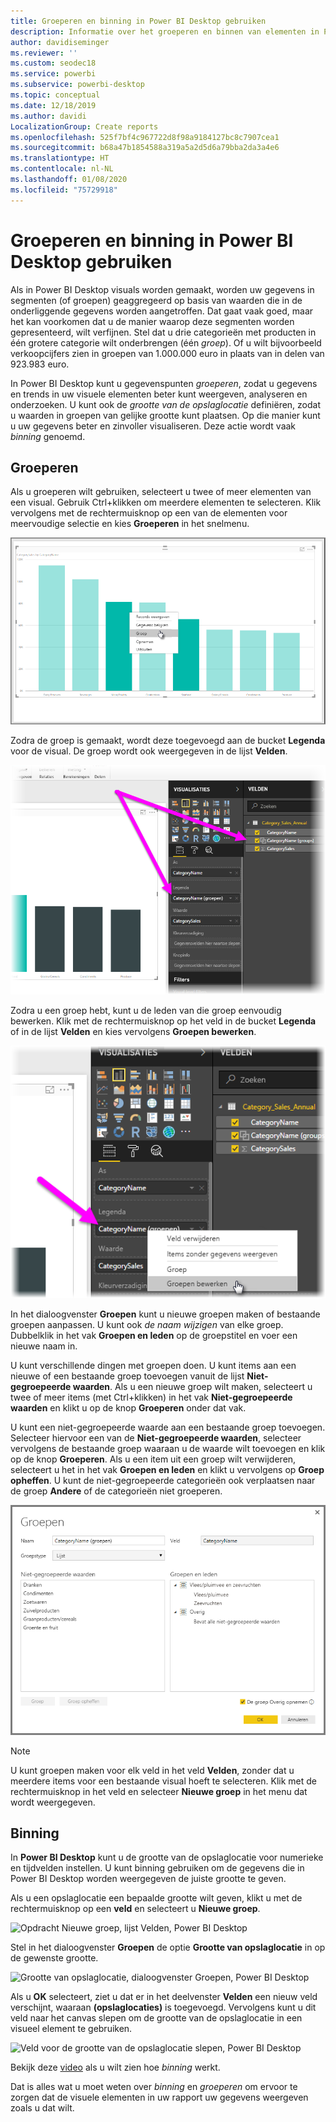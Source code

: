 ```yaml
---
title: Groeperen en binning in Power BI Desktop gebruiken
description: Informatie over het groeperen en binnen van elementen in Power BI Desktop
author: davidiseminger
ms.reviewer: ''
ms.custom: seodec18
ms.service: powerbi
ms.subservice: powerbi-desktop
ms.topic: conceptual
ms.date: 12/18/2019
ms.author: davidi
LocalizationGroup: Create reports
ms.openlocfilehash: 525f7bf4c967722d8f98a9184127bc8c7907cea1
ms.sourcegitcommit: b68a47b1854588a319a5a2d5d6a79bba2da3a4e6
ms.translationtype: HT
ms.contentlocale: nl-NL
ms.lasthandoff: 01/08/2020
ms.locfileid: "75729918"
---
```

# <a name="use-grouping-and-binning-in-power-bi-desktop"></a>Groeperen en binning in Power BI Desktop gebruiken
Als in Power BI Desktop visuals worden gemaakt, worden uw gegevens in segmenten (of groepen) geaggregeerd op basis van waarden die in de onderliggende gegevens worden aangetroffen. Dat gaat vaak goed, maar het kan voorkomen dat u de manier waarop deze segmenten worden gepresenteerd, wilt verfijnen. Stel dat u drie categorieën met producten in één grotere categorie wilt onderbrengen (één *groep*). Of u wilt bijvoorbeeld verkoopcijfers zien in groepen van 1.000.000 euro in plaats van in delen van 923.983 euro.

In Power BI Desktop kunt u gegevenspunten *groeperen*, zodat u gegevens en trends in uw visuele elementen beter kunt weergeven, analyseren en onderzoeken. U kunt ook de *grootte van de opslaglocatie* definiëren, zodat u waarden in groepen van gelijke grootte kunt plaatsen. Op die manier kunt u uw gegevens beter en zinvoller visualiseren. Deze actie wordt vaak *binning* genoemd.

## <a name="using-grouping"></a>Groeperen
Als u groeperen wilt gebruiken, selecteert u twee of meer elementen van een visual. Gebruik Ctrl+klikken om meerdere elementen te selecteren. Klik vervolgens met de rechtermuisknop op een van de elementen voor meervoudige selectie en kies **Groeperen** in het snelmenu.

![Opdracht Groeperen, grafiek, Groeperen, Power BI Desktop](media/desktop-grouping-and-binning/grouping-binning_1.png)

Zodra de groep is gemaakt, wordt deze toegevoegd aan de bucket **Legenda** voor de visual. De groep wordt ook weergegeven in de lijst **Velden**.

![De lijsten Legenda en Velden, groeperen, Power BI Desktop](media/desktop-grouping-and-binning/grouping-binning_2.png)

Zodra u een groep hebt, kunt u de leden van die groep eenvoudig bewerken. Klik met de rechtermuisknop op het veld in de bucket **Legenda** of in de lijst **Velden** en kies vervolgens **Groepen bewerken**.

![Opdracht Groepen bewerken, de lijsten Legenda en Velden, Power BI Desktop](media/desktop-grouping-and-binning/grouping-binning_3.png)

In het dialoogvenster **Groepen** kunt u nieuwe groepen maken of bestaande groepen aanpassen. U kunt ook *de naam wijzigen* van elke groep. Dubbelklik in het vak **Groepen en leden** op de groepstitel en voer een nieuwe naam in.

U kunt verschillende dingen met groepen doen. U kunt items aan een nieuwe of een bestaande groep toevoegen vanuit de lijst **Niet-gegroepeerde waarden**. Als u een nieuwe groep wilt maken, selecteert u twee of meer items (met Ctrl+klikken) in het vak **Niet-gegroepeerde waarden** en klikt u op de knop **Groeperen** onder dat vak.

U kunt een niet-gegroepeerde waarde aan een bestaande groep toevoegen. Selecteer hiervoor een van de **Niet-gegroepeerde waarden**, selecteer vervolgens de bestaande groep waaraan u de waarde wilt toevoegen en klik op de knop **Groeperen**. Als u een item uit een groep wilt verwijderen, selecteert u het in het vak **Groepen en leden** en klikt u vervolgens op **Groep opheffen**. U kunt de niet-gegroepeerde categorieën ook verplaatsen naar de groep **Andere** of de categorieën niet groeperen.

![Dialoogvenster Groepen, Power BI Desktop](media/desktop-grouping-and-binning/grouping-binning_4.png)

> [!NOTE]
> U kunt groepen maken voor elk veld in het veld **Velden**, zonder dat u meerdere items voor een bestaande visual hoeft te selecteren. Klik met de rechtermuisknop in het veld en selecteer **Nieuwe groep** in het menu dat wordt weergegeven.

## <a name="using-binning"></a>Binning
In **Power BI Desktop** kunt u de grootte van de opslaglocatie voor numerieke en tijdvelden instellen. U kunt binning gebruiken om de gegevens die in Power BI Desktop worden weergegeven de juiste grootte te geven.

Als u een opslaglocatie een bepaalde grootte wilt geven, klikt u met de rechtermuisknop op een **veld** en selecteert u **Nieuwe groep**.

![Opdracht Nieuwe groep, lijst Velden, Power BI Desktop](media/desktop-grouping-and-binning/grouping-binning_5.png)

Stel in het dialoogvenster **Groepen** de optie **Grootte van opslaglocatie** in op de gewenste grootte.

![Grootte van opslaglocatie, dialoogvenster Groepen, Power BI Desktop](media/desktop-grouping-and-binning/grouping-binning_6.png)

Als u **OK** selecteert, ziet u dat er in het deelvenster **Velden** een nieuw veld verschijnt, waaraan **(opslaglocaties)** is toegevoegd. Vervolgens kunt u dit veld naar het canvas slepen om de grootte van de opslaglocatie in een visueel element te gebruiken.

![Veld voor de grootte van de opslaglocatie slepen, Power BI Desktop](media/desktop-grouping-and-binning/grouping-binning_7.png)

Bekijk deze [video](https://www.youtube.com/watch?v=BRvdZSfO0DY) als u wilt zien hoe *binning* werkt.

Dat is alles wat u moet weten over *binning* en *groeperen* om ervoor te zorgen dat de visuele elementen in uw rapport uw gegevens weergeven zoals u dat wilt.
